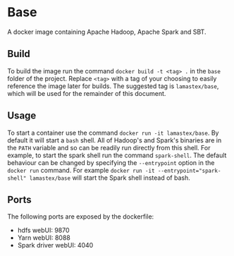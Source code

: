 # Base #

A docker image containing Apache Hadoop, Apache Spark and SBT.

## Build ##

To build the image run the command `docker build -t <tag> .` in the `base`
folder of the project. Replace `<tag>` with a tag of your choosing to easily
reference the image later for builds. The suggested tag is `lamastex/base`,
which will be used for the remainder of this document.

## Usage ##

To start a container use the command `docker run -it lamastex/base`. By default
it will start a `bash` shell. All of Hadoop's and Spark's binaries are in the
`PATH` variable and so can be readily run directly from this shell. For example,
to start the spark shell run the command `spark-shell`. The default behaviour
can be changed by specifying the `--entrypoint` option in the `docker run`
command. For example `docker run -it --entrypoint="spark-shell" lamastex/base`
will start the Spark shell instead of bash.

## Ports ##

The following ports are exposed by the dockerfile:

- hdfs webUI: 9870
- Yarn webUI: 8088
- Spark driver webUI: 4040
